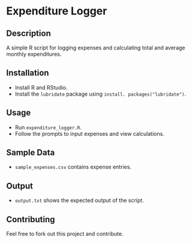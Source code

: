 # Expenditure Logger

## Description
A simple R script for logging expenses and calculating total and average monthly expenditures.

## Installation
- Install R and RStudio.
- Install the `lubridate` package using `install. packages("lubridate")`.

## Usage
- Run `expenditure_logger.R`.
- Follow the prompts to input expenses and view calculations.

## Sample Data
- `sample_expenses.csv` contains expense entries.

## Output
- `output.txt` shows the expected output of the script.

## Contributing
Feel free to fork out this project and contribute.
